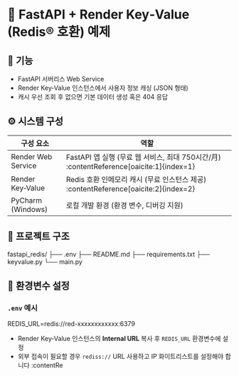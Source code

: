 # 🔐 FastAPI + Render Key‑Value (Redis® 호환) 예제

## 🚀 기능
- FastAPI 서버리스 Web Service
- Render Key‑Value 인스턴스에서 사용자 정보 캐싱 (JSON 형태)
- 캐시 우선 조회 후 없으면 기본 데이터 생성 혹은 404 응답

## ⚙️ 시스템 구성
| 구성 요소       | 역할 |
|----------------|------|
| Render Web Service | FastAPI 앱 실행 (무료 웹 서비스, 최대 750시간/月) :contentReference[oaicite:1]{index=1} |
| Render Key‑Value    | Redis 호환 인메모리 캐시 (무료 인스턴스 제공) :contentReference[oaicite:2]{index=2} |
| PyCharm (Windows)   | 로컬 개발 환경 (환경 변수, 디버깅 지원) |

## 📁 프로젝트 구조

fastapi_redis/
├── .env
├── README.md
├── requirements.txt
├── keyvalue.py
└── main.py


## 🔧 환경변수 설정

### `.env` 예시
REDIS_URL=redis://red-xxxxxxxxxxxx:6379

- Render Key‑Value 인스턴스의 **Internal URL** 복사 후 `REDIS_URL` 환경변수에 설정
- 외부 접속이 필요할 경우 `rediss://` URL 사용하고 IP 화이트리스트를 설정해야 합니다 :contentRe
